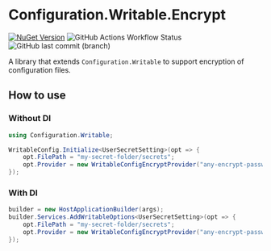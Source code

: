 # Configuration.Writable.Encrypt
[![NuGet Version](https://img.shields.io/nuget/v/Configuration.Writable?style=flat-square&logo=NuGet&color=0080CC)](https://www.nuget.org/packages/Configuration.Writable.Encrypt/) ![GitHub Actions Workflow Status](https://img.shields.io/github/actions/workflow/status/arika0093/Configuration.Writable/test.yaml?branch=main&label=Test&style=flat-square) ![GitHub last commit (branch)](https://img.shields.io/github/last-commit/arika0093/Configuration.Writable?style=flat-square)

A library that extends `Configuration.Writable` to support encryption of configuration files.

## How to use
### Without DI

```csharp
using Configuration.Writable;

WritableConfig.Initialize<UserSecretSetting>(opt => {
    opt.FilePath = "my-secret-folder/secrets";
    opt.Provider = new WritableConfigEncryptProvider("any-encrypt-password");
});
```

### With DI

```csharp
builder = new HostApplicationBuilder(args);
builder.Services.AddWritableOptions<UserSecretSetting>(opt => {
    opt.FilePath = "my-secret-folder/secrets";
    opt.Provider = new WritableConfigEncryptProvider("any-encrypt-password");
});
```
